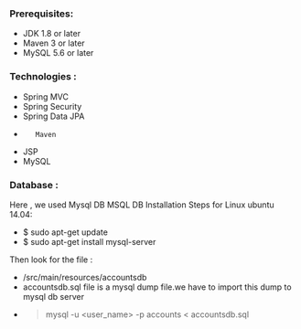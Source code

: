 ####
### Prerequisites:

- JDK 1.8 or later
- Maven 3 or later
- MySQL 5.6 or later

### Technologies :
- Spring MVC
- Spring Security
- Spring Data JPA
-        Maven
- JSP
- MySQL
###     Database :
Here             ,             we used Mysql DB 
MSQL DB Installation Steps for Linux ubuntu 14.04:
- $ sudo apt-get update
- $ sudo apt-get install mysql-server

Then                           look for the file :
- /src/main/resources/accountsdb
- accountsdb.sql file is a mysql dump file.we have to import this dump to mysql db server
- > mysql -u <user_name> -p accounts < accountsdb.sql


